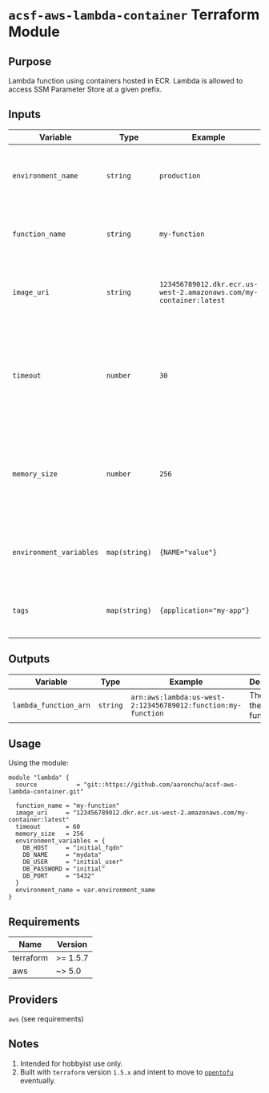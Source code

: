 # `acsf-aws-lambda-container` Terraform Module

## Purpose

Lambda function using containers hosted in ECR. Lambda is allowed to access SSM Parameter Store at a given prefix.

## Inputs

| Variable | Type | Example | Description |
| - | - | - | - |
| `environment_name` | `string` | `production` | (required) The environment where this lambda exists. |
| `function_name` | `string` | `my-function` | (required) The name of the Lambda function. |
| `image_uri` | `string` | `123456789012.dkr.ecr.us-west-2.amazonaws.com/my-container:latest` | (required) The URI of the container image in ECR. |
| `timeout` | `number` | `30` |(optional) The amount of time that Lambda allows a function to run before stopping it. Default 15 sec. |
| `memory_size` | `number` | `256` |(optional) The amount of memory to allocate to the function at runtime. Default 128 MB. |
| `environment_variables` | `map(string)` | `{NAME="value"}` |(optional) A map of environment variables for the Lambda function. |
| `tags` | `map(string)` | `{application="my-app"}` |(optional) The name of the DNS zone to create. |

## Outputs

| Variable | Type | Example | Description |
| - | - | - | - |
| `lambda_function_arn` | `string` | `arn:aws:lambda:us-west-2:123456789012:function:my-function` | The ARN of the Lambda function. |

## Usage

Using the module:

```
module "lambda" {
  source           = "git::https://github.com/aaronchu/acsf-aws-lambda-container.git"

  function_name = "my-function"
  image_uri     = "123456789012.dkr.ecr.us-west-2.amazonaws.com/my-container:latest"
  timeout       = 60
  memory_size   = 256
  environment_variables = {
    DB_HOST     = "initial_fqdn"
    DB_NAME     = "mydata"
    DB_USER     = "initial_user"
    DB_PASSWORD = "initial"
    DB_PORT     = "5432"
  }
  environment_name = var.environment_name
}
```

## Requirements

| Name | Version |
|------|---------|
| terraform | >= 1.5.7 |
| aws | ~> 5.0 |

## Providers

`aws` (see requirements)

## Notes

1. Intended for hobbyist use only.
2. Built with `terraform` version `1.5.x` and intent to move to [`opentofu`](https://opentofu.org/) eventually.

